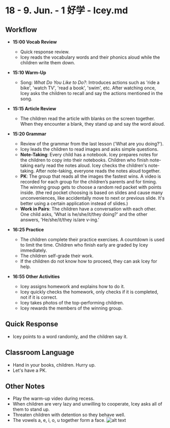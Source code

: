# 18 - 9. Jun. - 1 好学 - Icey.md

## Workflow

- **<badge>15:00</badge> Vocab Review**

  - Quick response review.
  - Icey reads the vocabulary words and their phonics aloud while the children write them down.

- **<badge>15:10</badge> Warm-Up**

  - Song: _What Do You Like to Do?_: Introduces actions such as 'ride a bike', 'watch TV', 'read a book', 'swim', etc. After watching once, Icey asks the children to recall and say the actions mentioned in the song.

- **<badge>15:15</badge> Article Review**

  - The children read the article with blanks on the screen together. When they encounter a blank, they stand up and say the word aloud.

- **<badge>15:20</badge> Grammar**

  - Review of the grammar from the last lesson ('What are you doing?').
  - Icey leads the children to read images and asks simple questions.
  - **Note-Taking**: Every child has a notebook. Icey prepares notes for the children to copy into their notebooks. Children who finish note-taking early read the notes aloud. Icey checks the children's note-taking. After note-taking, everyone reads the notes aloud together.
  - **PK**: The group that reads all the images the fastest wins. A video is recorded for each group for the children’s parents and for timing. The winning group gets to choose a random red packet with points inside. (the red pocket choosing is based on slides and cause many unconveniences, like accidentally move to next or previous slide. It's better using a certain application instead of slides.)
  - **Work in Pairs**: The children have a conversation with each other. One child asks, 'What is he/she/it/they doing?' and the other answers, 'He/she/it/they is/are v-ing.'

- **<badge>16:25</badge> Practice**

  - The children complete their practice exercises. A countdown is used to limit the time. Children who finish early are graded by Icey immediately.
  - The children self-grade their work.
  - If the children do not know how to proceed, they can ask Icey for help.

- **<badge>16:55</badge> Other Activities**
  - Icey assigns homework and explains how to do it.
  - Icey quickly checks the homework, only checks if it is completed, not if it is correct.
  - Icey takes photos of the top-performing children.
  - Icey rewards the members of the winning group.

## Quick Response

- Icey points to a word randomly, and the children say it.

## Classroom Language

- Hand in your books, children. Hurry up.
- Let's have a PK.

## Other Notes

- Play the warm-up video during recess.
- When children are very lazy and unwilling to cooperate, Icey asks all of them to stand up.
- Threaten children with detention so they behave well.
- The vowels a, e, i, o, u together form a face.
  ![alt text](imgs/IMG_20240609_153314.jpg)
